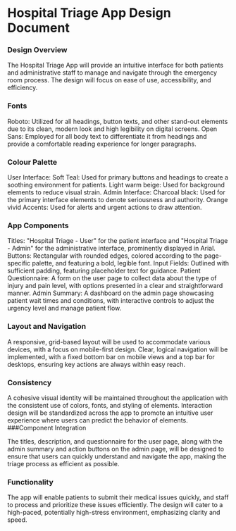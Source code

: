 # Hospital Triage App Design Document

### Design Overview

The Hospital Triage App will provide an intuitive interface for both patients and administrative staff to manage and navigate through the emergency room process. The design will focus on ease of use, accessibility, and efficiency.

### Fonts

Roboto: Utilized for all headings, button texts, and other stand-out elements due to its clean, modern look and high legibility on digital screens.
Open Sans: Employed for all body text to differentiate it from headings and provide a comfortable reading experience for longer paragraphs.
### Colour Palette

User Interface:
Soft Teal: Used for primary buttons and headings to create a soothing environment for patients.
Light warm beige: Used for background elements to reduce visual strain.
Admin Interface:
Charcoal black: Used for the primary interface elements to denote seriousness and authority.
Orange vivid Accents: Used for alerts and urgent actions to draw attention.
### App Components

Titles: "Hospital Triage - User" for the patient interface and "Hospital Triage - Admin" for the administrative interface, prominently displayed in Arial.
Buttons: Rectangular with rounded edges, colored according to the page-specific palette, and featuring a bold, legible font.
Input Fields: Outlined with sufficient padding, featuring placeholder text for guidance.
Patient Questionnaire: A form on the user page to collect data about the type of injury and pain level, with options presented in a clear and straightforward manner.
Admin Summary: A dashboard on the admin page showcasing patient wait times and conditions, with interactive controls to adjust the urgency level and manage patient flow.
### Layout and Navigation

A responsive, grid-based layout will be used to accommodate various devices, with a focus on mobile-first design.
Clear, logical navigation will be implemented, with a fixed bottom bar on mobile views and a top bar for desktops, ensuring key actions are always within easy reach.
### Consistency

A cohesive visual identity will be maintained throughout the application with the consistent use of colors, fonts, and styling of elements.
Interaction design will be standardized across the app to promote an intuitive user experience where users can predict the behavior of elements.
###Component Integration

The titles, description, and questionnaire for the user page, along with the admin summary and action buttons on the admin page, will be designed to ensure that users can quickly understand and navigate the app, making the triage process as efficient as possible.
### Functionality

The app will enable patients to submit their medical issues quickly, and staff to process and prioritize these issues efficiently. The design will cater to a high-paced, potentially high-stress environment, emphasizing clarity and speed.

